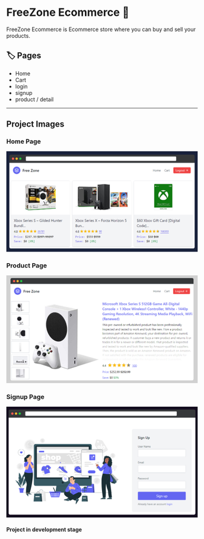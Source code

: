 # FreeZone Ecommerce 🛒

FreeZone Ecommerce is Ecommerce store where you can buy and sell your products.

## 🏷️ Pages

- Home
- Cart
- login
- signup
- product / detail

---

## Project Images

### Home Page

<img src="./projectImages/freezoneEcomm.png" alt="image1" /> <br />

### Product Page

<img src="./projectImages/freezoneEcomm2.png" alt="image1" alt="image2" /> <br />

### Signup Page

<img src="./projectImages/freezoneEcomm3.png" alt="image1" alt="image3" /> <br />


<h4>Project in development stage</h4>
